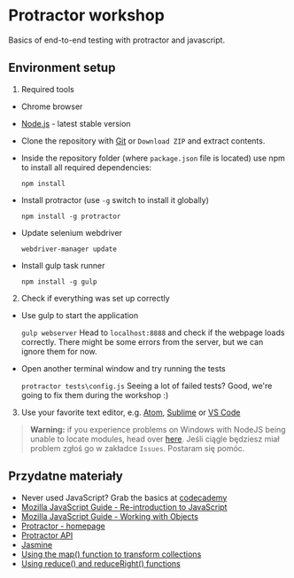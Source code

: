# Protractor workshop

Basics of end-to-end testing with protractor and javascript.

## Environment setup
1. Required tools
  * Chrome browser
  * [Node.js](https://nodejs.org/) - latest stable version
  * Clone the repository with [Git](https://git-scm.com/downloads) or `Download ZIP` and extract contents.

  * Inside the repository folder (where `package.json` file is located) use npm to install all required dependencies:

    `npm install`
    
  * Install protractor (use `-g` switch to install it globally)

    `npm install -g protractor`
    
  * Update selenium webdriver

    `webdriver-manager update`

  * Install gulp task runner 

    `npm install -g gulp`

2. Check if everything was set up correctly

  * Use gulp to start the application
  
    `gulp webserver`
    Head to `localhost:8888` and check if the webpage loads correctly. There might be some errors from the server, but we can ignore them for now.

  * Open another terminal window and try running the tests

    `protractor tests\config.js`
    Seeing a lot of failed tests? Good, we're going to fix them during the workshop :)
    
3. Use your favorite text editor, e.g. [Atom](https://atom.io/), [Sublime](https://www.sublimetext.com/) or [VS Code](https://code.visualstudio.com/)

>**Warning:** if you experience problems on Windows with NodeJS being unable to locate modules, head over [here](http://stackoverflow.com/questions/9587665/nodejs-cannot-find-installed-module-on-windows/). Jeśli ciągle będziesz miał problem zgłoś go w zakładce `Issues`. Postaram się pomóc.

## Przydatne materiały
* Never used JavaScript? Grab the basics at [codecademy](https://www.codecademy.com/tracks/javascript)
* [Mozilla JavaScript Guide - Re-introduction to JavaScript](https://developer.mozilla.org/en-US/docs/Web/JavaScript/A_re-introduction_to_JavaScript)
* [Mozilla JavaScript Guide - Working with Objects](https://developer.mozilla.org/en-US/docs/Web/JavaScript/Guide/Working_with_Objects)
* [Protractor - homepage](https://angular.github.io/protractor/#/)
* [Protractor API](https://angular.github.io/protractor/#/api)
* [Jasmine](http://jasmine.github.io/2.3/introduction.html)
* [Using the map() function to transform collections](https://www.youtube.com/watch?v=646Xw2qFqJU)
* [Using reduce() and reduceRight() functions](https://www.youtube.com/watch?v=CQdaGcxQhSE)
